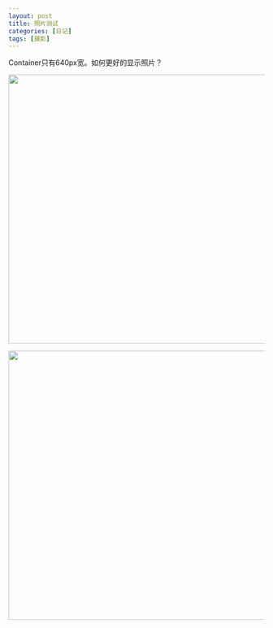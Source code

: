 ```yaml
---
layout: post
title: 照片测试
categories: [日记]
tags: [摄影]
---
```

Container只有640px宽。如何更好的显示照片？


<a href="http://www.flickr.com/photos/96722728@N04/11577189834/" title="DSC_2107 by daijiang, on Flickr"><img src="http://farm4.staticflickr.com/3742/11577189834_e2b0ec0557_z.jpg" width="800" height="530"  align="middle"></a>

<a href="http://www.flickr.com/photos/96722728@N04/11577639486/" title="DSC_2187 by daijiang, on Flickr"><img src="http://farm4.staticflickr.com/3704/11577639486_9940b20224_z.jpg" width="800" height="530" align="middle"></a>
